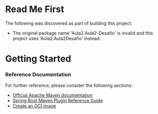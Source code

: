 # Read Me First
The following was discovered as part of building this project:

* The original package name 'Aula2.Aula2-Desafio' is invalid and this project uses 'Aula2.Aula2Desafio' instead.

# Getting Started

### Reference Documentation
For further reference, please consider the following sections:

* [Official Apache Maven documentation](https://maven.apache.org/guides/index.html)
* [Spring Boot Maven Plugin Reference Guide](https://docs.spring.io/spring-boot/docs/3.1.2/maven-plugin/reference/html/)
* [Create an OCI image](https://docs.spring.io/spring-boot/docs/3.1.2/maven-plugin/reference/html/#build-image)

